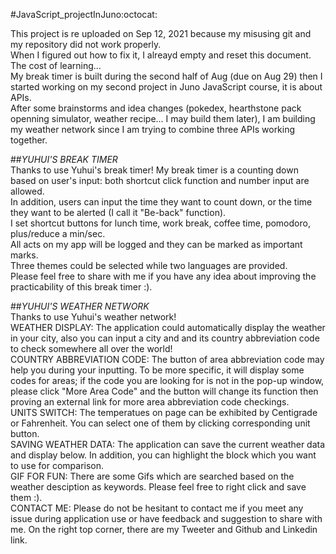 #JavaScript_projectInJuno:octocat:    

This project is re uploaded on Sep 12, 2021 because my misusing git and my repository did not work properly.  
When I figured out how to fix it, I alreayd empty and reset this document. The cost of learning...  
My break timer is built during the second half of Aug (due on Aug 29) then I started working on my second project in Juno JavaScript course, it is about APIs.  
After some brainstorms and idea changes (pokedex, hearthstone pack openning simulator, weather recipe... I may build them later), I am building my weather network since I am trying to combine three APIs working together.  

##_YUHUI'S BREAK TIMER_  
Thanks to use Yuhui's break timer! My break timer is a counting down based on user's input: both shortcut click function and number input are allowed.  
In addition, users can input the time they want to count down, or the time they want to be alerted (I call it "Be-back" function).  
I set shortcut buttons for lunch time, work break, coffee time, pomodoro, plus/reduce a min/sec.  
All acts on my app will be logged and they can be marked as important marks.  
Three themes could be selected while two languages are provided.  
Please feel free to share with me if you have any idea about improving the practicability of this break timer :).  

##_YUHUI'S WEATHER NETWORK_  
Thanks to use Yuhui's weather network!  
WEATHER DISPLAY: The application could automatically display the weather in your city, also you can input a city and and its country abbreviation code to check somewhere all over the world!  
COUNTRY ABBREVIATION CODE: The button of area abbreviation code may help you during your inputting. To be more specific, it will display some codes for areas; if the code you are looking for is not in the pop-up window, please click "More Area Code" and the button will change its function then proving an external link for more area abbreviation code checkings.  
UNITS SWITCH: The temperatues on page can be exhibited by Centigrade or Fahrenheit. You can select one of them by clicking corresponding unit button.  
SAVING WEATHER DATA: The application can save the current weather data and display below. In addition, you can highlight the block which you want to use for comparison.  
GIF FOR FUN: There are some Gifs which are searched based on the weather desciption as keywords. Please feel free to right click and save them :).  
CONTACT ME: Please do not be hesitant to contact me if you meet any issue during application use or have feedback and suggestion to share with me. On the right top corner, there are my Tweeter and Github and Linkedin link.  